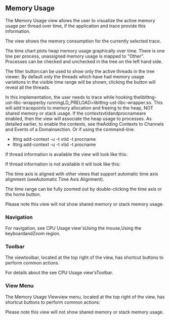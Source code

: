 ## Memory Usage

The Memory Usage view allows the user to visualize the active memory usage per thread over time, if the application and trace provide this information.

The view shows the memory consumption for the currently selected trace.

The time chart plots heap memory usage graphically over time. There is one line per process, unassigned memory usage is mapped to "Other". Processes can be checked and unchecked in the tree on the left hand side.

The filter button:can be used to show only the active threads in the tree viewer. By default only the threads which have had memory usage variations in the visible time range will be shown, clicking the button will reveal all the threads.

In this implementation, the user needs to trace while hooking theliblttng-ust-libc-wrapperby runningLD_PRELOAD=liblttng-ust-libc-wrapper.so<exename>. This will add tracepoints to memory allocation and freeing to the heap, NOT shared memory or stack usage. If the contextsvtidandprocnameare enabled, then the view will associate the heap usage to processes. As detailed earlier, to enable the contexts, see theAdding Contexts to Channels and Events of a Domainsection. Or if using the command-line:
- lttng add-context -u -t vtid -t procname
- lttng add-context -u -t vtid -t procname

If thread information is available the view will look like this:



If thread information is not available it will look like this:



The time axis is aligned with other views that support automatic time axis alignment (seeAutomatic Time Axis Alignment).

The time range can be fully zoomed out by double-clicking the time axis or the home button.

Please note this view will not show shared memory or stack memory usage.

### Navigation

For navigation, see CPU Usage view'sUsing the mouse,Using the keyboardandZoom region.

### Toolbar

The viewtoolbar, located at the top right of the view, has shortcut buttons to perform common actions.

For details about the see CPU Usage view'sToolbar.

### View Menu

The Memory Usage Viewview menu, located at the top right of the view, has shortcut buttons to perform common actions:



Please note this view will not show shared memory or stack memory usage.